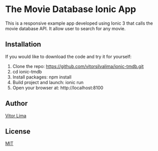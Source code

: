 # The Movie Database Ionic App
This is a responsive example app developed using Ionic 3 that calls the movie database API.
It allow user to search for any movie.

## Installation 
If you would like to download the code and try it for yourself:

1. Clone the repo: https://github.com/vitorsilvalima/ionic-tmdb.git
2. cd ionic-tmdb
3. Install packages: npm install
4. Build project and launch: ionic run
5. Open your browser at: http://localhost:8100

## Author
[Vitor Lima](https://vitorsilvalima.github.io/)

## License
[MIT](https://github.com/vitorsilvalima/ionic-tmdb/blob/master/LICENCE)




